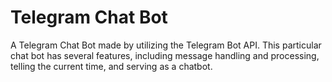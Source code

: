 # Telegram Chat Bot


A Telegram Chat Bot made by utilizing the Telegram Bot API. This particular chat bot has several features, 
          including message handling and processing, telling the current time, and serving as a chatbot.




